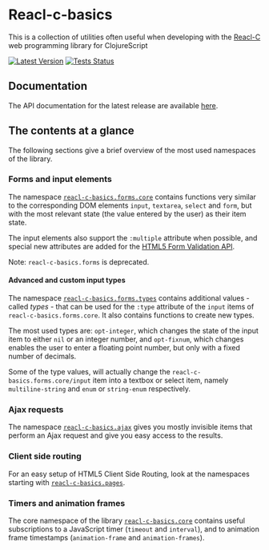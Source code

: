 # Reacl-c-basics

This is a collection of utilities often useful when developing with
the [Reacl-C](https://github.com/active-group/reacl-c) web programming
library for ClojureScript

[![Latest Version](https://img.shields.io/clojars/v/de.active-group/reacl-c-basics.svg)](https://clojars.org/de.active-group/reacl-c-basics)
[![Tests Status](https://github.com/active-group/reacl-c-basics/workflows/ci/badge.svg)](https://github.com/active-group/reacl-c-basics/actions)

## Documentation

The API documentation for the latest release are available [here](https://cljdoc.xyz/d/de.active-group/reacl-c-basics/CURRENT).

## The contents at a glance

The following sections give a brief overview of the most used
namespaces of the library.

### Forms and input elements

The namespace
[`reacl-c-basics.forms.core`](https://cljdoc.xyz/d/de.active-group/reacl-c-basics/CURRENT/api/reacl-c-basics.forms.core)
contains functions very similar to the corresponding DOM elements
`input`, `textarea`, `select` and `form`, but with the most relevant
state (the value entered by the user) as their item state.

The input elements also support the `:multiple` attribute when
possible, and special new attributes are added for the [HTML5 Form
Validation
API](https://developer.mozilla.org/en-US/docs/Learn/Forms/Form_validation).

Note: `reacl-c-basics.forms` is deprecated.

#### Advanced and custom input types

The namespace
[`reacl-c-basics.forms.types`](https://cljdoc.xyz/d/de.active-group/reacl-c-basics/CURRENT/api/reacl-c-basics.forms.types)
contains additional values - called *types* - that can be used for the
`:type` attribute of the `input` items of
`reacl-c-basics.forms.core`. It also contains functions to create new
types.

The most used types are: `opt-integer`, which changes the state of the
input item to either `nil` or an integer number, and `opt-fixnum`,
which changes enables the user to enter a floating point number, but
only with a fixed number of decimals. 

Some of the type values, will actually change the
`reacl-c-basics.forms.core/input` item into a textbox or select item,
namely `multiline-string` and `enum` or `string-enum` respectively.

### Ajax requests

The namespace
[`reacl-c-basics.ajax`](https://cljdoc.xyz/d/de.active-group/reacl-c-basics/CURRENT/api/reacl-c-basics.ajax)
gives you mostly invisible items that perform an Ajax request and give
you easy access to the results.

### Client side routing

For an easy setup of HTML5 Client Side Routing, look at the namespaces
starting with
[`reacl-c-basics.pages`](https://cljdoc.xyz/d/de.active-group/reacl-c-basics/CURRENT/api/reacl-c-basics.pages).

### Timers and animation frames

The core namespace of the library
[`reacl-c-basics.core`](https://cljdoc.xyz/d/de.active-group/reacl-c-basics/CURRENT/api/reacl-c-basics.core)
contains useful subscriptions to a JavaScript timer (`timeout` and
`interval`), and to animation frame timestamps (`animation-frame` and
`animation-frames`).
